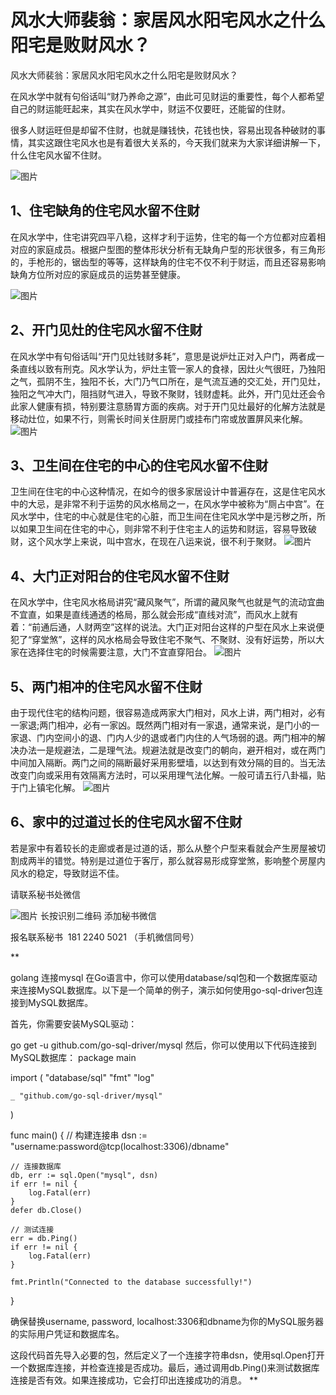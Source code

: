 # 风水大师裴翁：家居风水阳宅风水之什么阳宅是败财风水？
风水大师裴翁：家居风水阳宅风水之什么阳宅是败财风水？

在风水学中就有句俗话叫“财乃养命之源”，由此可见财运的重要性，每个人都希望自己的财运能旺起来，其实在风水学中，财运不仅要旺，还能留的住财。

很多人财运旺但是却留不住财，也就是赚钱快，花钱也快，容易出现各种破财的事情，其实这跟住宅风水也是有着很大关系的，今天我们就来为大家详细讲解一下，什么住宅风水留不住财。

![图片](http://copyright.bdstatic.com/vcg/creative/1fc839e26ff990ab27f9069c44f98ad3.jpg@wm_1,k_cGljX2JqaHdhdGVyLmpwZw== "技术最准的风水大师")
## 1、住宅缺角的住宅风水留不住财

在风水学中，住宅讲究四平八稳，这样才利于运势，住宅的每一个方位都对应着相对应的家庭成员。根据户型图的整体形状分析有无缺角户型的形状很多，有三角形的，手枪形的，锯齿型的等等，这样缺角的住宅不仅不利于财运，而且还容易影响缺角方位所对应的家庭成员的运势甚至健康。

![图片](https://pic.rmb.bdstatic.com/bjh/3ea18c9d4ff6/240718/f1e27dd045ac6687afafb761b4415d03.png "技术最准的风水大师")
## 2、开门见灶的住宅风水留不住财

在风水学中有句俗话叫“开门见灶钱财多耗”，意思是说炉灶正对入户门，两者成一条直线以致有刑克。风水学认为，炉灶主管一家人的食禄，因灶火气很旺，乃独阳之气，孤阴不生，独阳不长，大门乃气口所在，是气流互通的交汇处，开门见灶，独阳之气冲大门，阻挡财气进入，导致不聚财，钱财虚耗。此外，开门见灶还会令此家人健康有损，特别要注意肠胃方面的疾病。对于开门见灶最好的化解方法就是移动灶位，如果不行，则需长时间关住厨房门或挂布门帘或放置屏风来化解。
![图片](https://pic.rmb.bdstatic.com/bjh/3ea18c9d4ff6/240718/c8f4b36485309e71abd8613e46b583b9.png "技术最准的风水大师")

## 3、卫生间在住宅的中心的住宅风水留不住财

卫生间在住宅的中心这种情况，在如今的很多家居设计中普遍存在，这是住宅风水中的大忌，是非常不利于运势的风水格局之一，在风水学中被称为“厕占中宫”。在风水学中，住宅的中心就是住宅的心脏，而卫生间在住宅风水学中是污秽之所，所以如果卫生间在住宅的中心，则非常不利于住宅主人的运势和财运，容易导致破财，这个风水学上来说，叫中宫水，在现在八运来说，很不利于聚财。
![图片](https://pic.rmb.bdstatic.com/bjh/3ea18c9d4ff6/240718/6edb58da2e30eb53900345f17dec4330.png "技术最准的风水大师")

## 4、大门正对阳台的住宅风水留不住财

在风水学中，住宅风水格局讲究“藏风聚气”，所谓的藏风聚气也就是气的流动宜曲不宜直，如果是直线通透的格局，那么就会形成“直线对流”，而风水上就有着：“前通后通，人财两空”这样的说法。大门正对阳台这样的户型在风水上来说便犯了“穿堂煞”，这样的风水格局会导致住宅不聚气、不聚财、没有好运势，所以大家在选择住宅的时候需要注意，大门不宜直穿阳台。
![图片](https://pic.rmb.bdstatic.com/bjh/3ea18c9d4ff6/240718/9060c5e0711e281ec75bb4a20dbe988d.png "技术最准的风水大师")

## 5、两门相冲的住宅风水留不住财

由于现代住宅的结构问题，很容易造成两家大门相对，风水上讲，两门相对，必有一家退;两门相冲，必有一家凶。既然两门相对有一家退，通常来说，是门小的一家退、门内空间小的退、门内人少的退或者门内住的人气场弱的退。两门相冲的解决办法一是规避法，二是理气法。规避法就是改变门的朝向，避开相对，或在两门中间加入隔断。两门之间的隔断最好采用影壁墙，以达到有效分隔的目的。当无法改变门向或采用有效隔离方法时，可以采用理气法化解。一般可请五行八卦福，贴于门上镇宅化解。
![图片](https://pic.rmb.bdstatic.com/bjh/3ea18c9d4ff6/240718/e38fe59d2879f3eb80ff700707648ba4.png "技术最准的风水大师")

## 6、家中的过道过长的住宅风水留不住财

若是家中有着较长的走廊或者是过道的话，那么从整个户型来看就会产生房屋被切割成两半的错觉。特别是过道位于客厅，那么就容易形成穿堂煞，影响整个房屋内风水的稳定，导致财运不佳。
 
请联系秘书处微信

![图片](https://raw.githubusercontent.com/a18122405021/zuilihaidefengshuishi/main/images/wx.jpg)
长按识别二维码 添加秘书微信

报名联系秘书  181 2240 5021 （手机微信同号）

**

golang 连接mysql
在Go语言中，你可以使用database/sql包和一个数据库驱动来连接MySQL数据库。以下是一个简单的例子，演示如何使用go-sql-driver包连接到MySQL数据库。

首先，你需要安装MySQL驱动：

go get -u github.com/go-sql-driver/mysql
然后，你可以使用以下代码连接到MySQL数据库：
package main
 
import (
    "database/sql"
    "fmt"
    "log"
 
    _ "github.com/go-sql-driver/mysql"
)
 
func main() {
    // 构建连接串
    dsn := "username:password@tcp(localhost:3306)/dbname"
 
    // 连接数据库
    db, err := sql.Open("mysql", dsn)
    if err != nil {
        log.Fatal(err)
    }
    defer db.Close()
 
    // 测试连接
    err = db.Ping()
    if err != nil {
        log.Fatal(err)
    }
 
    fmt.Println("Connected to the database successfully!")
}

确保替换username, password, localhost:3306和dbname为你的MySQL服务器的实际用户凭证和数据库名。

这段代码首先导入必要的包，然后定义了一个连接字符串dsn，使用sql.Open打开一个数据库连接，并检查连接是否成功。最后，通过调用db.Ping()来测试数据库连接是否有效。如果连接成功，它会打印出连接成功的消息。
**